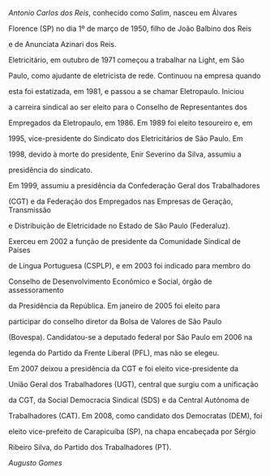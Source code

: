 

 



*Antonio Carlos dos Reis*, conhecido como *Salim*, nasceu em Álvares

Florence (SP) no dia 1º de março de 1950, filho de João Balbino dos Reis

e de Anunciata Azinari dos Reis.



Eletricitário, em outubro de 1971 começou a trabalhar na Light, em São

Paulo, como ajudante de eletricista de rede. Continuou na empresa quando

esta foi estatizada, em 1981, e passou a se chamar Eletropaulo. Iniciou

a carreira sindical ao ser eleito para o Conselho de Representantes dos

Empregados da Eletropaulo, em 1986. Em 1989 foi eleito tesoureiro e, em

1995, vice-presidente do Sindicato dos Eletricitários de São Paulo. Em

1998, devido à morte do presidente, Enir Severino da Silva, assumiu a

presidência do sindicato.



Em 1999, assumiu a presidência da Confederação Geral dos Trabalhadores

(CGT) e da Federação dos Empregados nas Empresas de Geração, Transmissão

e Distribuição de Eletricidade no Estado de São Paulo (Federaluz).

Exerceu em 2002 a função de presidente da Comunidade Sindical de Países

de Língua Portuguesa (CSPLP), e em 2003 foi indicado para membro do

Conselho de Desenvolvimento Econômico e Social, órgão de assessoramento

da Presidência da República. Em janeiro de 2005 foi eleito para

participar do conselho diretor da Bolsa de Valores de São Paulo

(Bovespa). Candidatou-se a deputado federal por São Paulo em 2006 na

legenda do Partido da Frente Liberal (PFL), mas não se elegeu.



Em 2007 deixou a presidência da CGT e foi eleito vice-presidente da

União Geral dos Trabalhadores (UGT), central que surgiu com a unificação

da CGT, da Social Democracia Sindical (SDS) e da Central Autônoma de

Trabalhadores (CAT). Em 2008, como candidato dos Democratas (DEM), foi

eleito vice-prefeito de Carapicuíba (SP), na chapa encabeçada por Sérgio

Ribeiro Silva, do Partido dos Trabalhadores (PT).



*Augusto Gomes*



 



 



